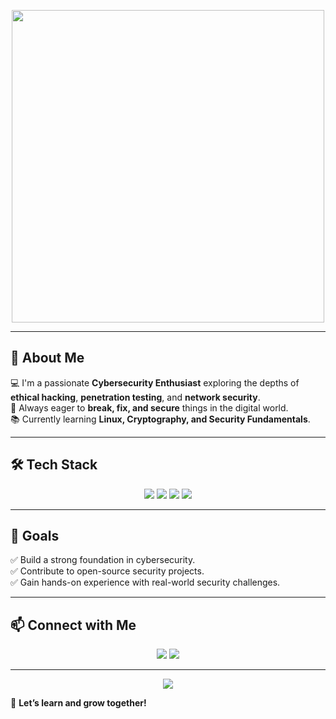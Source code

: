 <div align="center">

</div>

<p align="center">
  <img src="https://media.giphy.com/media/qgQUggAC3Pfv687qPC/giphy.gif" width="500">
</p>

---

## 🚀 About Me  
💻 I'm a passionate **Cybersecurity Enthusiast** exploring the depths of **ethical hacking**, **penetration testing**, and **network security**.  
🔎 Always eager to **break, fix, and secure** things in the digital world.  
📚 Currently learning **Linux, Cryptography, and Security Fundamentals**.  

---

## 🛠️ Tech Stack  
<p align="center">
  <img src="https://img.shields.io/badge/Python-3776AB?style=for-the-badge&logo=python&logoColor=white">
  <img src="https://img.shields.io/badge/C-A8B9CC?style=for-the-badge&logo=c&logoColor=black">
  <img src="https://img.shields.io/badge/HTML-E34F26?style=for-the-badge&logo=html5&logoColor=white">
  <img src="https://img.shields.io/badge/Linux-FCC624?style=for-the-badge&logo=linux&logoColor=black">
</p>

---

## 📌 Goals  
✅ Build a strong foundation in cybersecurity.  
✅ Contribute to open-source security projects.  
✅ Gain hands-on experience with real-world security challenges.  

---

## 📫 Connect with Me  
<p align="center">
  <a href="https://github.com/your-github-profile"><img src="https://img.shields.io/badge/GitHub-100000?style=for-the-badge&logo=github&logoColor=white"></a>
  <a href="mailto:your-emailitzjitu20@gmail.com .com"><img src="https://img.shields.io/badge/Email-D14836?style=for-the-badge&logo=gmail&logoColor=white"></a>
</p>

---

<p align="center">
  <img src="https://komarev.com/ghpvc/?username=your-github-profile&style=for-the-badge">
</p>

🚀 **Let’s learn and grow together!**
